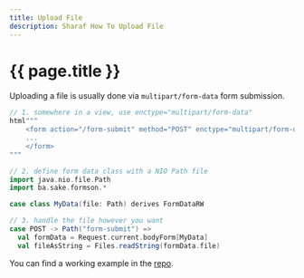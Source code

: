 ```yaml
---
title: Upload File
description: Sharaf How To Upload File
---
```


# {{ page.title }}

Uploading a file is usually done via `multipart/form-data` form submission.  

```scala
// 1. somewhere in a view, use enctype="multipart/form-data"
html"""
    <form action="/form-submit" method="POST" enctype="multipart/form-data">
    ...
    </form>
"""

// 2. define form data class with a NIO Path file
import java.nio.file.Path
import ba.sake.formson.*

case class MyData(file: Path) derives FormDataRW

// 3. handle the file however you want
case POST -> Path("form-submit") =>
  val formData = Request.current.bodyForm[MyData]
  val fileAsString = Files.readString(formData.file)
```

You can find a working example in the [repo]({{site.data.project.gh.sourcesUrl}}/examples/fullstack).

